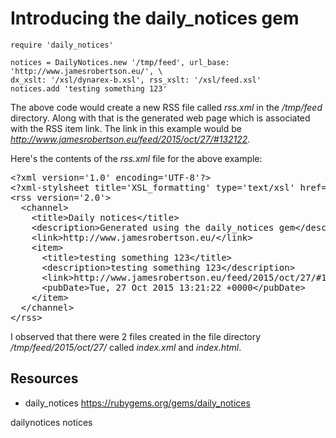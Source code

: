 # Introducing the daily_notices gem

    require 'daily_notices'

    notices = DailyNotices.new '/tmp/feed', url_base: 'http://www.jamesrobertson.eu/', \
    dx_xslt: '/xsl/dynarex-b.xsl', rss_xslt: '/xsl/feed.xsl'
    notices.add 'testing something 123'

The above code would create a new RSS file called *rss.xml* in the */tmp/feed* directory. Along with that is the generated web page which is associated with the RSS item link. The link in this example would be *http://www.jamesrobertson.eu/feed/2015/oct/27/#132122*.

Here's the contents of the *rss.xml* file for the above example:

<pre>
&lt;?xml version='1.0' encoding='UTF-8'?&gt;
&lt;?xml-stylsheet title='XSL_formatting' type='text/xsl' href='/xsl/feed.xsl'?&gt;
&lt;rss version='2.0'&gt;
  &lt;channel&gt;
    &lt;title&gt;Daily notices&lt;/title&gt;
    &lt;description&gt;Generated using the daily_notices gem&lt;/description&gt;
    &lt;link&gt;http://www.jamesrobertson.eu/&lt;/link&gt;
    &lt;item&gt;
      &lt;title&gt;testing something 123&lt;/title&gt;
      &lt;description&gt;testing something 123&lt;/description&gt;
      &lt;link&gt;http://www.jamesrobertson.eu/feed/2015/oct/27/#132122&lt;/link&gt;
      &lt;pubDate&gt;Tue, 27 Oct 2015 13:21:22 +0000&lt;/pubDate&gt;
    &lt;/item&gt;
  &lt;/channel&gt;
&lt;/rss&gt;
</pre>

I observed that there were 2 files created in the file directory */tmp/feed/2015/oct/27/* called *index.xml* and *index.html*.

## Resources

* daily_notices https://rubygems.org/gems/daily_notices

dailynotices notices
